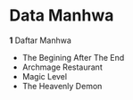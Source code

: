 # Data Manhwa

**1** Daftar Manhwa
* The Begining After The End
* Archmage Restaurant
* Magic Level
* The Heavenly Demon
